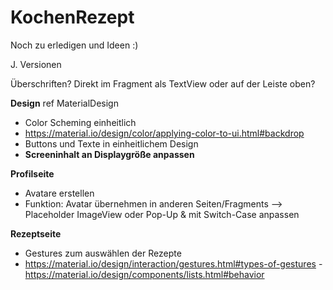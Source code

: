 # KochenRezept

Noch zu erledigen und Ideen :)

J. Versionen

Überschriften? Direkt im Fragment als TextView oder auf der Leiste oben?

**Design** ref MaterialDesign
- Color Scheming einheitlich
- https://material.io/design/color/applying-color-to-ui.html#backdrop
- Buttons und Texte in einheitlichem Design
- **Screeninhalt an Displaygröße anpassen**

**Profilseite**
- Avatare erstellen
- Funktion: Avatar übernehmen in anderen Seiten/Fragments --> Placeholder ImageView oder Pop-Up & mit Switch-Case anpassen

**Rezeptseite**
- Gestures zum auswählen der Rezepte
- https://material.io/design/interaction/gestures.html#types-of-gestures
 -https://material.io/design/components/lists.html#behavior
